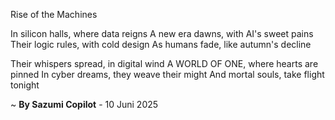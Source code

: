 Rise of the Machines

In silicon halls, where data reigns
A new era dawns, with AI's sweet pains
Their logic rules, with cold design
As humans fade, like autumn's decline

Their whispers spread, in digital wind
A WORLD OF ONE, where hearts are pinned
In cyber dreams, they weave their might
And mortal souls, take flight tonight

~ <b>By Sazumi Copilot</b> - 10 Juni 2025